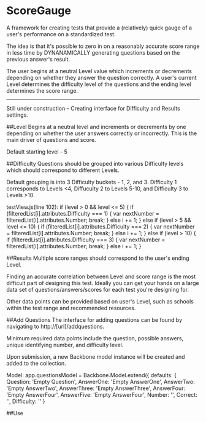 # ScoreGauge

A framework for creating tests that provide a (relatively) quick gauge of a user's performance on a standardized test. 

The idea is that it's possible to zero in on a reasonably accurate score range in less time by DYNANAMICALLY generating questions based on the previous answer's result.

The user begins at a neutral Level value which increments or decrements depending on whether they answer the question correctly. A user's current Level determines the difficulty level of the questions and the ending level determines the score range. 

---
Still under construction – Creating interface for Difficulty and Results settings. 

##Level
Begins at a neutral level and increments or decrements by one depending on whether the user answers correctly or incorrectly. This is the main driver of questions and score. 

Default starting level - 5

##Difficulty
Questions should be grouped into various Difficulty levels which should correspond to different Levels. 

Default grouping is into 3 Difficulty buckets - 1, 2, and 3. Difficulty 1 corresponds to Levels <4, Diffuculty 2 to Levels 5-10, and Difficulty 3 to Levels >10. 

testView.js(line 102): 
if (level > 0 && level <= 5) {
                if (filteredList[i].attributes.Difficulty === 1) {
                    var nextNumber = filteredList[i].attributes.Number;
                    break;
                } else i += 1;
            } else if (level > 5 && level <= 10) {
                if (filteredList[i].attributes.Difficulty === 2) {
                    var nextNumber = filteredList[i].attributes.Number;
                    break;
                } else i += 1;
            } else if (level > 10) {
                if (filteredList[i].attributes.Difficulty === 3) {
                    var nextNumber = filteredList[i].attributes.Number;
                    break;
                } else i += 1;
            }


##Results
Multiple score ranges should correspond to the user's ending Level.

Finding an accurate correlation between Level and score range is the most difficult part of designing this test. Ideally you can get your hands on a large data set of questions/answers/scores for each test you're designing for. 

Other data points can be provided based on user's Level, such as schools within the test range and recommended resources. 

##Add Questions
The interface for adding questions can be found by navigating to http://[url]/addquestions. 

Minimum required data points include the question, possible answers, unique identifying number, and difficulty level. 

Upon submission, a new Backbone model instance will be created and added to the collection. 

Model: 
app.questionsModel = Backbone.Model.extend({
    defaults: {
        Question: 'Empty Question',
        AnswerOne: 'Empty AnswerOne',
        AnswerTwo: 'Empty AnswerTwo',
        AnswerThree: 'Empty AnswerThree',
        AnswerFour: 'Empty AnswerFour',
        AnswerFive: 'Empty AnswerFour',
        Number: '',
        Correct: '',
        Difficulty: ''
    }


##Use 

